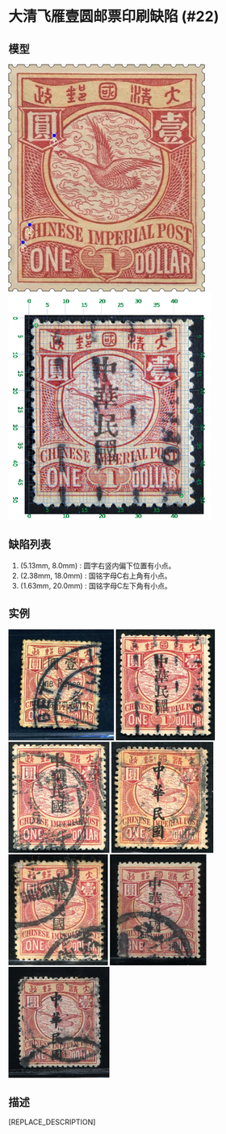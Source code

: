 # 大清飞雁壹圆邮票印刷缺陷 (#22)

## 模型
<img src="model.png" height=450/> <img src="sampling.png" height=450/>

## 缺陷列表
1. (5.13mm, 8.0mm) :  圆字右竖内偏下位置有小点。
1. (2.38mm, 18.0mm) :  国铭字母C右上角有小点。
1. (1.63mm, 20.0mm) :  国铭字母C左下角有小点。


## 实例
<img src="2010-01-12_00030651117A.jpg" height=220/> <img src="2011-11-24_00052624060A.jpg" height=220/> <img src="2012-08-01_00065352144A.jpg" height=220/> <img src="2013-01-09_00077847024A.jpg" height=220/> <img src="2014-01-22_00134004014A.jpg" height=220/> <img src="2014-08-02_00149942022A.jpg" height=220/> <img src="2015-06-25_00178336006A.jpg" height=220/> 


## 描述
[REPLACE_DESCRIPTION]
